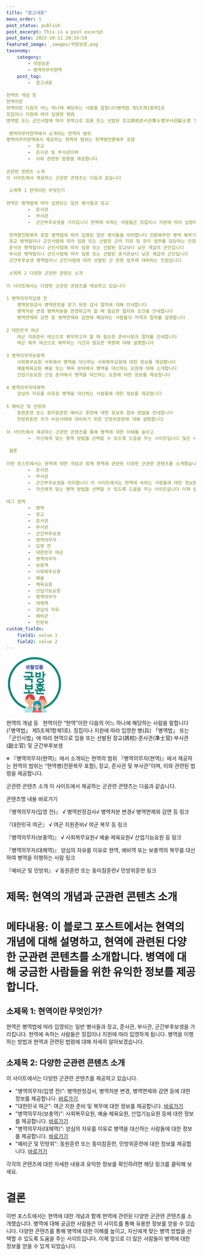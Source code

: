 ```yaml
---
title: "참고내용"
menu_order: 1
post_status: publish
post_excerpt: This is a post excerpt
post_date: 2023-10-11 20:14:59
featured_image: _images/국방보훈.png
taxonomy:
    category:
        - 국방보훈
        - 병역의무자현역
    post_tag:
        -  참고내용

현역의 개념 등  
현역이란
현역이란 다음의 어느 하나에 해당하는 사람을 말합니다병역법 제5조제1항제1호
징집이나 지원에 따라 입영한 병兵
병역법 또는 군인사법에 따라 현역으로 임용 또는 선발된 장교將校준사관準士官부사관副士官 및 군간부후보생

 병역의무자현역에서 소개되는 현역의 범위
병역의무자현역에서 제공하는 현역의 범위는 현역병전환복무 포함
        -  장교
        -  준사관 및 부사관이며
        -  이와 관련된 법령을 제공합니다

군관련 콘텐츠 소개
이 사이트에서 제공하는 군관련 콘텐츠는 다음과 같습니다

 소제목 1 현역이란 무엇인가

현역은 병역법에 따라 입영되는 일반 병사들과 장교
        -  준사관
        -  부사관
        -  군간부후보생을 가리킵니다 현역에 속하는 사람들은 징집이나 지원에 따라 입영하게 됩니다 병역을 이행하는 방법과 현역과 관련된 법령에 대해 자세히 알아보겠습니다

 현역병전환복무 포함 병역법에 따라 입영된 일반 병사들을 의미합니다 전환복무란 병역 복무기간을 마친 후 예비역으로 전환되기 전까지의 기간을 말합니다
 장교 병역법이나 군인사법에 따라 임용 또는 선발된 군의 지휘 및 관리 업무를 담당하는 인원입니다
 준사관 병역법이나 군인사법에 따라 임용 또는 선발된 장교보다 낮은 계급의 군인입니다
 부사관 병역법이나 군인사법에 따라 임용 또는 선발된 준사관보다 낮은 계급의 군인입니다
 군간부후보생 병역법이나 군인사법에 따라 선발된 군 관련 업무에 대비하는 인원입니다

 소제목 2 다양한 군관련 콘텐츠 소개

이 사이트에서는 다양한 군관련 콘텐츠를 제공하고 있습니다

1 병역의무자입영 전
    병역판정검사 병역판정을 받기 위한 검사 절차에 대해 안내합니다
    병역처분 변경 병역처분을 변경하고자 할 때 필요한 절차와 조건을 안내합니다
    병역면제와 감면 등 병역면제와 감면에 해당하는 사람들의 자격과 절차를 설명합니다

2 대한민국 여군
    여군 지원준비 여군으로 복무하고자 할 때 필요한 준비사항과 절차를 안내합니다
    여군 복무 여군으로 복무하는 기간과 필요한 역량에 대해 설명합니다

3 병역의무자보충역
    사회복무요원 사회에서 병역을 대신하는 사회복무요원에 대한 정보를 제공합니다
    예술체육요원 예술 또는 체육 분야에서 병역을 대신하는 요원에 대해 소개합니다
    산업기능요원 산업 분야에서 병역을 대신하는 요원에 대한 정보를 제공합니다

4 병역의무자대체역
    양심의 자유를 이유로 병역을 대신하는 사람들에 대한 정보를 제공합니다

5 예비군 및 민방위
    동원훈련 또는 동미참훈련 예비군 훈련에 대한 정보와 참여 방법을 안내합니다
    민방위훈련 국가 비상사태에 대비하기 위한 민방위훈련에 대해 설명합니다

이 사이트에서 제공하는 군관련 콘텐츠를 통해 병역에 대한 이해를 높이고
        -  자신에게 맞는 병역 방법을 선택할 수 있도록 도움을 주는 사이트입니다 많은 사람들이 병역에 대한 정보를 얻을 수 있게 되었습니다

 결론

이번 포스트에서는 현역에 대한 개념과 함께 현역에 관련된 다양한 군관련 콘텐츠를 소개했습니다 현역이란 병역법에 따라 입영되는 일반 병사들과 장교
        -  준사관
        -  부사관
        -  군간부후보생을 의미합니다 이 사이트에서는 현역에 속하는 사람들에 대한 정보뿐만 아니라 병역과 관련된 다양한 주제에 대한 내용을 다루고 있습니다 병역에 대해 궁금한 사람들은 이 사이트를 통해 유용한 정보를 얻을 수 있습니다 다양한 콘텐츠를 통해 병역에 대한 이해를 높이고
        -  자신에게 맞는 병역 방법을 선택할 수 있도록 도움을 주는 사이트입니다 이제 앞으로 더 많은 사람들이 병역에 대한 정보를 얻을 수 있게 되었습니다

태그 현역
        -  병역
        -  장교
        -  준사관
        -  부사관
        -  군간부후보생
        -  병역의무자
        -  입영 전
        -  대한민국 여군
        -  병역의무자
        -  보충역
        -  사회복무요원
        -  예술
        -  체육요원
        -  산업기능요원
        -  병역의무자
        -  대체역
        -  양심의 자유
        -  예비군
        -  민방위
custom_fields:
    field1: value 1
    field2: value 2
---
```


![국방보훈](/_images/국방보훈.png)

현역의 개념 등  
현역이란
“현역”이란 다음의 어느 하나에 해당하는 사람을 말합니다(「병역법」 제5조제1항제1호).
징집이나 지원에 따라 입영한 병(兵)
「병역법」 또는 「군인사법」에 따라 현역으로 임용 또는 선발된 장교(將校)·준사관(準士官)·부사관(副士官) 및 군간부후보생

※ 『병역의무자(현역)』에서 소개되는 현역의 범위
『병역의무자(현역)』에서 제공하는 현역의 범위는 “현역병(전환복무 포함), 장교, 준사관 및 부사관”이며, 이와 관련된 법령을 제공합니다.

군관련 콘텐츠 소개
이 사이트에서 제공하는 군관련 콘텐츠는 다음과 같습니다.

콘텐츠명
내용
바로가기

『병역의무자(입영 전)』
√ 병역판정검사√ 병역처분 변경√ 병역면제와 감면 등
링크

『대한민국 여군』
√ 여군 지원준비√ 여군 복무 등
링크

『병역의무자(보충역)』
√ 사회복무요원√ 예술·체육요원√ 산업기능요원 등
링크

『병역의무자(대체역)』
양심의 자유를 이유로 현역, 예비역 또는 보충역의 복무를 대신하여 병역을 이행하는 사람
링크

『예비군 및 민방위』
√ 동원훈련 또는 동미참훈련√ 민방위훈련
링크

# 제목: 현역의 개념과 군관련 콘텐츠 소개

# 메타내용: 이 블로그 포스트에서는 현역의 개념에 대해 설명하고, 현역에 관련된 다양한 군관련 콘텐츠를 소개합니다. 병역에 대해 궁금한 사람들을 위한 유익한 정보를 제공합니다.

## 소제목 1: 현역이란 무엇인가?

현역은 병역법에 따라 입영되는 일반 병사들과 장교, 준사관, 부사관, 군간부후보생을 가리킵니다. 현역에 속하는 사람들은 징집이나 지원에 따라 입영하게 됩니다. 병역을 이행하는 방법과 현역과 관련된 법령에 대해 자세히 알아보겠습니다.

## 소제목 2: 다양한 군관련 콘텐츠 소개

이 사이트에서는 다양한 군관련 콘텐츠를 제공하고 있습니다. 

- "병역의무자(입영 전)": 병역판정검사, 병역처분 변경, 병역면제와 감면 등에 대한 정보를 제공합니다. [바로가기](링크)
- "대한민국 여군": 여군 지원 준비 및 복무에 대한 정보를 제공합니다. [바로가기](링크)
- "병역의무자(보충역)": 사회복무요원, 예술·체육요원, 산업기능요원 등에 대한 정보를 제공합니다. [바로가기](링크)
- "병역의무자(대체역)": 양심의 자유를 이유로 병역을 대신하는 사람들에 대한 정보를 제공합니다. [바로가기](링크)
- "예비군 및 민방위": 동원훈련 또는 동미참훈련, 민방위훈련에 대한 정보를 제공합니다. [바로가기](링크)

각각의 콘텐츠에 대한 자세한 내용과 유익한 정보를 확인하려면 해당 링크를 클릭해 보세요.

# 결론

이번 포스트에서는 현역에 대한 개념과 함께 현역에 관련된 다양한 군관련 콘텐츠를 소개했습니다. 병역에 대해 궁금한 사람들은 이 사이트를 통해 유용한 정보를 얻을 수 있습니다. 다양한 콘텐츠를 통해 병역에 대한 이해를 높이고, 자신에게 맞는 병역 방법을 선택할 수 있도록 도움을 주는 사이트입니다. 이제 앞으로 더 많은 사람들이 병역에 대한 정보를 얻을 수 있게 되었습니다.
